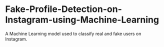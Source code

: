# Fake-Profile-Detection-on-Instagram-using-Machine-Learning
A Machine Learning model used to classify real and fake users on Instagram.
